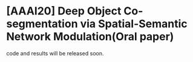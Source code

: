 # [AAAI20] Deep Object Co-segmentation via Spatial-Semantic Network Modulation(Oral paper)

code and results will be released soon.
